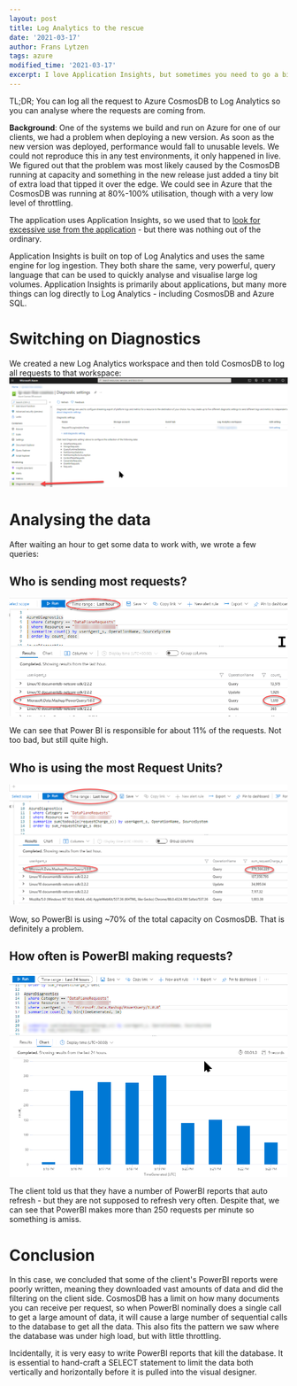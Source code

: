 ```yaml
---
layout: post
title: Log Analytics to the rescue
date: '2021-03-17'
author: Frans Lytzen
tags: azure
modified_time: '2021-03-17'
excerpt: I love Application Insights, but sometimes you need to go a bit deeper
---
```


TL;DR; You can log all the request to Azure CosmosDB to Log Analytics so you can analyse where the requests are coming from.

**Background**: One of the systems we build and run on Azure for one of our clients, we had a problem when deploying a new version. As soon as the new version was deployed, performance would fall to unusable levels. We could not reproduce this in any test environments, it only happened in live. We figured out that the problem was most likely caused by the CosmosDB running at capacity and something in the new release just added a tiny bit of extra load that tipped it over the edge. We could see in Azure that the CosmosDB was running at 80%-100% utilisation, though with a very low level of throttling.

The application uses Application Insights, so we used that to [look for excessive use from the application](https://www.lytzen.name/2019/05/20/find-select-nplus1-with-app-insights.html) - but there was nothing out of the ordinary.

Application Insights is built on top of Log Analytics and uses the same engine for log ingestion. They both share the same, very powerful, query language that can be used to quickly analyse and visualise large log volumes. Application Insights is primarily about applications, but many more things can log directly to Log Analytics - including CosmosDB and Azure SQL.

# Switching on Diagnostics
We created a new Log Analytics workspace and then told CosmosDB to log all requests to that workspace:
![Diagnostic Settings](/assets/loganalytics/diagnosticsettings.png)

# Analysing the data
After waiting an hour to get some data to work with, we wrote a few queries:

## Who is sending most requests?
![Request Count](/assets/loganalytics/numrequests.png)

We can see that Power BI is responsible for about 11% of the requests. Not too bad, but still quite high.

## Who is using the most Request Units?
![Request Units](/assets/loganalytics/requestunits.png)

Wow, so PowerBI is using ~70% of the total capacity on CosmosDB. That is definitely a problem.

## How often is PowerBI making requests?
![Requests per minute](/assets/loganalytics/requestperminute.png)

The client told us that they have a number of PowerBI reports that auto refresh - but they are not supposed to refresh very often. Despite that, we can see that PowerBI makes more than 250 requests per minute so something is amiss.

# Conclusion
In this case, we concluded that some of the client's PowerBI reports were poorly written, meaning they downloaded vast amounts of data and did the filtering on the client side. 
CosmosDB has a limit on how many documents you can receive per request, so when PowerBI nominally does a single call to get a large amount of data, it will cause a large number of sequential calls to the database to get all the data. This also fits the pattern we saw where the database was under high load, but with little throttling.

Incidentally, it is very easy to write PowerBI reports that kill the database. It is essential to hand-craft a SELECT statement to limit the data both vertically and horizontally before it is pulled into the visual designer.

